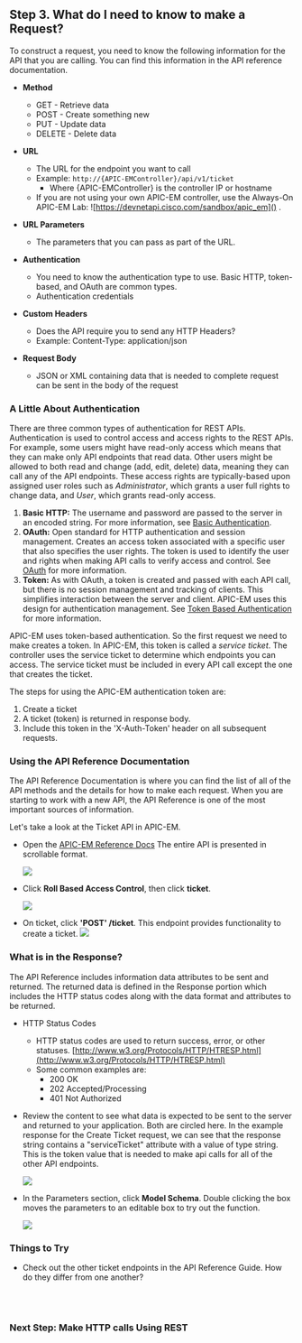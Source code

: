 ## Step 3. What do I need to know to make a Request?

To construct a request, you need to know the following information for the API that you are calling. You can find this information in the API reference documentation.

- **Method**
	* GET - Retrieve data
	* POST - Create something new
	* PUT - Update data
	* DELETE - Delete data

- **URL**
	* The URL for the endpoint you want to call
	* Example: `http://{APIC-EMController}/api/v1/ticket`
	  * Where {APIC-EMController} is the controller IP or hostname
    * If you are not using your own APIC-EM controller, use the Always-On APIC-EM Lab: ![https://devnetapi.cisco.com/sandbox/apic_em]() .
- **URL Parameters**
    * The parameters that you can pass as part of the URL.
- **Authentication**
	* You need to know the authentication type to use. Basic HTTP, token-based, and OAuth are common types.
	* Authentication credentials
- **Custom Headers**
	* Does the API require you to send any HTTP Headers?
	* Example: Content-Type: application/json
- **Request Body**
	* JSON or XML containing data that is needed to complete request can be sent in the body of the request

### A Little About Authentication

There are three common types of authentication for REST APIs. Authentication is used to control access and access rights to the REST APIs. For example, some users might have read-only access which means that they can make only API endpoints that read data. Other users might be allowed to both read and change (add, edit, delete) data, meaning they can call any of the API endpoints. These access rights are typically-based upon assigned user roles such as *Administrator*, which grants a user full rights to change data, and *User*, which grants read-only access.

1. **Basic HTTP:** The username and password are passed to the server in an encoded string. For more information, see [Basic Authentication](https://en.wikipedia.org/wiki/Basic_access_authentication).
2. **OAuth:** Open standard for HTTP authentication and session management. Creates an access token associated with a specific user that also specifies the user rights. The token is used to identify the user and rights when making API calls to verify access and control. See [OAuth](https://en.wikipedia.org/wiki/OAuth) for more information.
3. **Token:** As with OAuth, a token is created and passed with each API call, but there is no session management and tracking of clients. This simplifies interaction between the server and client. APIC-EM uses this design for authentication management. See [Token Based Authentication](https://scotch.io/tutorials/the-ins-and-outs-of-token-based-authentication) for more information.

APIC-EM uses token-based authentication. So the first request we need to make creates a token. In  APIC-EM, this token is called a *service ticket*. The controller uses the service ticket to determine which endpoints you can access. The service ticket must be included in every API call except the one that creates the ticket.

The steps for using the APIC-EM authentication token are:

1. Create a ticket
2. A ticket (token) is returned in response body.
3. Include this token in the 'X-Auth-Token' header on all subsequent requests.

### Using the API Reference Documentation

The API Reference Documentation is where you can find the list of all of the API methods and the details for how to make each request. When you are starting to work with a new API,
the API Reference is one of the most important sources of information.

Let's take a look at the Ticket API in APIC-EM.

* Open the <a href="http://devnetapic.cisco.com/" target="_blank">APIC-EM Reference Docs</a> The entire API is presented in scrollable format.

    ![](/posts/files/coding-101-rest-basics-ga/assets/images/refguide1.png)

* Click **Roll Based Access Control**, then click **ticket**.

    ![](/posts/files/coding-101-rest-basics-ga/assets/images/refguide2.png)

* On ticket, click **'POST' /ticket**.  This endpoint provides functionality to create a ticket.
    ![](/posts/files/coding-101-rest-basics-ga/assets/images/refguide3.png)

### What is in the Response?

The API Reference includes information data attributes to be sent and returned. The returned data is defined in the Response portion which includes the HTTP status codes along with the data format and attributes to be returned.

*  HTTP Status Codes
	* HTTP status codes are used to return success, error, or other statuses. [http://www.w3.org/Protocols/HTTP/HTRESP.html](http://www.w3.org/Protocols/HTTP/HTRESP.html)
	* Some common examples are:
		* 200 OK
		* 202 Accepted/Processing
		* 401 Not Authorized


* Review the content to see what data is expected to be sent to the server and returned to your application. Both are circled here. In the example response for the Create Ticket request, we can see that the response string contains a "serviceTicket" attribute with a value of type string. This is the token value that is needed to make api calls for all of the other API endpoints.

  ![](/posts/files/coding-101-rest-basics-ga/assets/images/refguide4.png)

* In the Parameters section, click **Model Schema**. Double clicking the box moves the parameters to an editable box to try out the function.

  ![](/posts/files/coding-101-rest-basics-ga/assets/images/refguide5.png)

### Things to Try
* Check out the other ticket endpoints in the API Reference Guide. How do they differ from one another?
<br/>
<br/>

### Next Step: Make HTTP calls Using REST

